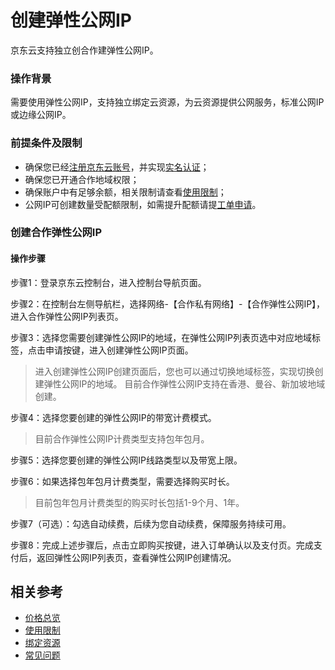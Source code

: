 # 创建弹性公网IP

京东云支持独立创合作建弹性公网IP。


### 操作背景

需要使用弹性公网IP，支持独立绑定云资源，为云资源提供公网服务，标准公网IP或边缘公网IP。

### 前提条件及限制

- 确保您已经[注册京东云账号](https://user.jdcloud.com/register?returnUrl=https%3A%2F%2Fwww.jdcloud.com%2F)，并实现[实名认证](https://docs.jdcloud.com/cn/real-name-verification/introduction)；
- 确保您已开通合作地域权限；
- 确保账户中有足够余额，相关限制请查看[使用限制](https://docs.jdcloud.com/cn/elastic-ip/restrictions)；
- 公网IP可创建数量受配额限制，如需提升配额请提[工单申请](https://ticket.jdcloud.com/applyorder/submit)。


### 创建合作弹性公网IP

<div id="user-content-1"></div>

#### 操作步骤

步骤1：登录京东云控制台，进入控制台导航页面。

步骤2：在控制台左侧导航栏，选择网络-【合作私有网络】-【合作弹性公网IP】，进入合作弹性公网IP列表页。

步骤3：选择您需要创建弹性公网IP的地域，在弹性公网IP列表页选中对应地域标签，点击申请按键，进入创建弹性公网IP页面。
	
> 进入创建弹性公网IP创建页面后，您也可以通过切换地域标签，实现切换创建弹性公网IP的地域。
> 目前合作弹性公网IP支持在香港、曼谷、新加坡地域创建。

步骤4：选择您要创建的弹性公网IP的带宽计费模式。

> 目前合作弹性公网IP计费类型支持包年包月。

步骤5：选择您要创建的弹性公网IP线路类型以及带宽上限。

步骤6：如果选择包年包月计费类型，需要选择购买时长。

> 目前包年包月计费类型的购买时长包括1-9个月、1年。

步骤7（可选）：勾选自动续费，后续为您自动续费，保障服务持续可用。

步骤8：完成上述步骤后，点击立即购买按键，进入订单确认以及支付页。完成支付后，返回弹性公网IP列表页，查看弹性公网IP创建情况。


## 相关参考

- [价格总览](../pricing/price-overview.md)
- [使用限制](../pricing/restrictions.md)
- [绑定资源](../pricing/associate-elastic-ip.md)
- [常见问题](../FAQ/faq.md)
